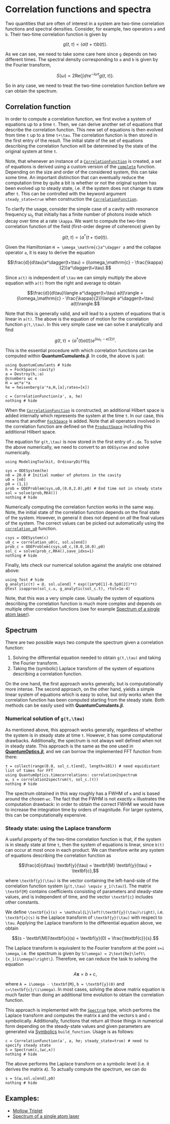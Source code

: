 # Correlation functions and spectra

Two quantities that are often of interest in a system are two-time correlation functions and spectral densities. Consider, for example, two operators ``a`` and ``b``. Their two-time correlation function is given by
```math
g(t,\tau) = \langle a(t+\tau) b(t)\rangle.
```
As we can see, we need to take some care here since ``g`` depends on two different times. The spectral density corresponding to ``a`` and ``b`` is given by the Fourier transform,
```math
S(\omega) = 2\text{Re}\left\{\int d\tau e^{-i\omega\tau}g(t,\tau)\right\}.
```
So in any case, we need to treat the two-time correlation function before we can obtain the spectrum.

## Correlation function

In order to compute a correlation function, we first evolve a system of equations up to a time ``t``. Then, we can derive another set of equations that describe the correlation function. This new set of equations is then evolved from time ``t`` up to a time ``t+\tau``. The correlation function is then stored in the first entry of the result. The initial state of the set of equations describing the correlation function will be determined by the state of the original system at time ``t``.

Note, that whenever an instance of a [`CorrelationFunction`](@ref) is created, a set of equations is derived using a custom version of the [`complete`](@ref) function. Depending on the size and order of the considered system, this can take some time. An important distinction that can eventually reduce the computation time by quite a bit is whether or not the original system has been evolved up to steady state, i.e. if the system does not change its state after ``t``. This can be controlled with the keyword argument `steady_state=true` when construction the [`CorrelationFunction`](@ref).

To clarify the usage, consider the simple case of a cavity with resonance frequency $\omega_\mathrm{c}$ that initially has a finite number of photons inside which decay over time at a rate ``\kappa``. We want to compute the two-time correlation function of the field (first-order degree of coherence) given by
```math
g(t,\tau) = \langle a^\dagger(t+\tau)a(t)\rangle.
```
Given the Hamiltonian ``H = \omega_\mathrm{c}a^\dagger a`` and the collapse operator ``a``, it is easy to derive the equation
```math
\frac{d}{d\tau}a^\dagger(t+\tau) = (i\omega_\mathrm{c} - \frac{\kappa}{2})a^\dagger(t+\tau).
```
Since ``a(t)`` is independent of ``\tau`` we can simply multiply the above equation with ``a(t)`` from the right and average to obtain
```math
\frac{d}{d\tau}\langle a^\dagger(t+\tau) a(t)\rangle = (i\omega_\mathrm{c} - \frac{\kappa}{2})\langle a^\dagger(t+\tau) a(t)\rangle.
```
Note that this is generally valid, and will lead to a system of equations that is linear in ``a(t)``. The above is the equation of motion for the correlation function ``g(t,\tau)``. In this very simple case we can solve it analytically and find
```math
g(t,\tau) = \langle a^\dagger(t)a(t)\rangle e^{(i\omega_\mathrm{c} - \kappa/2)\tau}.
```

This is the essential procedure with which correlation functions can be computed within **QuantumCumulants.jl**. In code, the above is just:
```@example correlation
using QuantumCumulants # hide
h = FockSpace(:cavity)
a = Destroy(h,:a)
@cnumbers ωc κ
H = ωc*a'*a
he = heisenberg(a'*a,H,[a];rates=[κ])

c = CorrelationFunction(a', a, he)
nothing # hide
```
When the [`CorrelationFunction`](@ref) is constructed, an additional Hilbert space is added internally which represents the system at the time ``t``. In our case, this means that another [`FockSpace`](@ref) is added. Note that all operators involved in the correlation function are defined on the [`ProductSpace`](@ref) including this additional Hilbert space.

The equation for ``g(t,\tau)`` is now stored in the first entry of `c.de`. To solve the above numerically, we need to convert to an `ODESystem` and solve numerically.
```@example correlation
using ModelingToolkit, OrdinaryDiffEq

sys = ODESystem(he)
n0 = 20.0 # Initial number of photons in the cavity
u0 = [n0]
p0 = (1,1)
prob = ODEProblem(sys,u0,(0.0,2.0),p0) # End time not in steady state
sol = solve(prob,RK4())
nothing # hide
```
Numerically computing the correlation function works in the same way. Note, the initial state of the correlation function depends on the final state of the system. However, in general it does not depend on *all* the final values of the system. The correct values can be picked out automatically using the [`correlation_u0`](@ref) function.
```@example correlation
csys = ODESystem(c)
u0_c = correlation_u0(c, sol.u[end])
prob_c = ODEProblem(csys,u0_c,(0.0,10.0),p0)
sol_c = solve(prob_c,RK4(),save_idxs=1)
nothing # hide
```
Finally, lets check our numerical solution against the analytic one obtained above:
```@example correlation
using Test # hide
g_analytic(τ) = @. sol.u[end] * exp((im*p0[1]-0.5p0[2])*τ)
@test isapprox(sol_c.u, g_analytic(sol_c.t), rtol=1e-4)
```

Note, that this was a very simple case. Usually the system of equations describing the correlation function is much more complex and depends on multiple other correlation functions (see for example [Spectrum of a single atom laser](@ref)).


## Spectrum

There are two possible ways two compute the spectrum given a correlation function:

1. Solving the differential equation needed to obtain ``g(t,\tau)`` and taking the Fourier transform.
2. Taking the (symbolic) Laplace transform of the system of equations describing a correlation function.

On the one hand, the first approach works generally, but is computationally more intense. The second approach, on the other hand, yields a simple linear system of equations which is easy to solve, but only works when the correlation function has been computed starting from the steady state. Both methods can be easily used with **QuantumCumulants.jl**.


### Numerical solution of ``g(t,\tau)``

As mentioned above, this approach works generally, regardless of whether the system is in steady state at time ``t``. However, it has some computational drawbacks. Additionally, the spectrum is not always well defined when not in steady state. This approach is the same as the one used in [**QuantumOptics.jl**](https://qojulia.org), and we can borrow the implemented FFT function from there:
```@example correlation
τ = collect(range(0.0, sol_c.t[end], length=101)) # need equidistant list of times for FFT
using QuantumOptics.timecorrelations: correlation2spectrum
ω, s = correlation2spectrum(τ, sol_c.(τ))
nothing # hide
```
The spectrum obtained in this way roughly has a FWHM of `κ` and is based around the chosen `ωc`. The fact that the FWHM is not *exactly* `κ` illustrates the computation drawback: in order to obtain the correct FWHM we would have to increase the integration time by orders of magnitude. For larger systems, this can be computationally expensive.


### Steady state: using the Laplace transform

A useful property of the two-time correlation function is that, if the system is in steady state at time ``t``, then the system of equations is linear, since ``b(t)`` can occur at most once in each product. We can therefore write any system of equations describing the correlation function as
```math
\frac{d}{d\tau} \textbf{y}(\tau) = \textbf{M} \textbf{y}(\tau) + \textbf{c},
```
where ``\textbf{y}(\tau)`` is the vector containing the left-hand-side of the correlation function system (``g(t,\tau) \equiv y_1(\tau)``). The matrix ``\textbf{M}`` contains coefficients consisting of parameters and steady-state values, and is independent of time, and the vector ``\textbf{c}`` includes other constants.

We define ``\textbf{x}(s) = \mathcal{L}\left(\textbf{y}(\tau)\right)``, i.e. ``\textbf{x}(s)`` is the Laplace transform of ``\textbf{y}(\tau)`` with respect to ``\tau``. Applying the Laplace transform to the differential equation above, we obtain
```math
(s - \textbf{M})\textbf{x}(s) = \textbf{y}(0) + \frac{\textbf{c}}{s}.
```
The Laplace transform is equivalent to the Fourier transform at the point ``s=i \omega``, i.e. the spectrum is given by ``S(\omega) = 2\text{Re}\left\{x_1(i\omega)\right\}``. Therefore, we can reduce the task to solving the equation
```math
A\textbf{x} = b + c,
```
where ``A = i\omega - \textbf{M}``, ``b = \textbf{y}(0)`` and ``c=\textbf{c}/(i\omega)``. In most cases, solving the above matrix equation is much faster than doing an additional time evolution to obtain the correlation function.

This approach is implemented with the [`Spectrum`](@ref) type, which performs the Laplace transform and computes the matrix ``A`` and the vectors ``b`` and ``c`` symbolically. Additionally, functions that return all those things in numerical form depending on the steady-state values and given parameters are generated via [Symbolics](https://github.com/JuliaSymbolics/Symbolics.jl) `build_function`. Usage is as follows:

```@example correlation
c = CorrelationFunction(a', a, he; steady_state=true) # need to specify steady state
S = Spectrum(c,(ωc,κ))
nothing # hide
```

The above performs the Laplace transform on a symbolic level (i.e. it derives the matrix ``A``). To actually compute the spectrum, we can do

```@example correlation
s = S(ω,sol.u[end],p0)
nothing # hide
```

## Examples:

* [Mollow Triplet](@ref)
* [Spectrum of a single atom laser](@ref)
